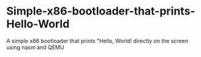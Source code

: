 # Simple-x86-bootloader-that-prints-Hello-World
A simple x86 bootloader that prints "Hello, World! directly on the screen using nasm and QEMU
